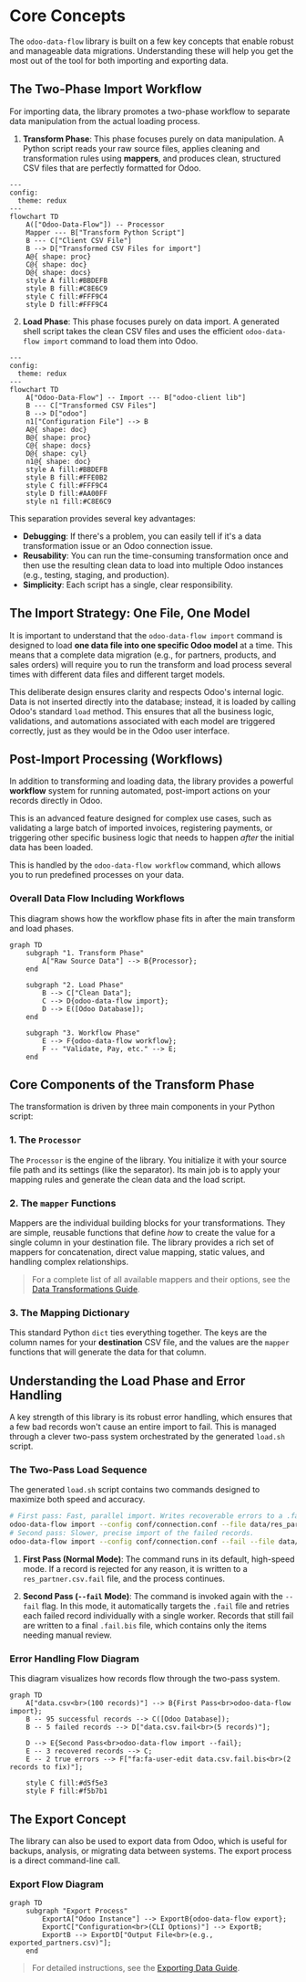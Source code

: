 # Core Concepts

The `odoo-data-flow` library is built on a few key concepts that enable robust and manageable data migrations. Understanding these will help you get the most out of the tool for both importing and exporting data.

## The Two-Phase Import Workflow

For importing data, the library promotes a two-phase workflow to separate data manipulation from the actual loading process.

1.  **Transform Phase**: This phase focuses purely on data manipulation. A Python script reads your raw source files, applies cleaning and transformation rules using **mappers**, and produces clean, structured CSV files that are perfectly formatted for Odoo.

```mermaid
---
config:
  theme: redux
---
flowchart TD
    A(["Odoo-Data-Flow"]) -- Processor
    Mapper --- B["Transform Python Script"]
    B --- C["Client CSV File"]
    B --> D["Transformed CSV Files for import"]
    A@{ shape: proc}
    C@{ shape: doc}
    D@{ shape: docs}
    style A fill:#BBDEFB
    style B fill:#C8E6C9
    style C fill:#FFF9C4
    style D fill:#FFF9C4
```

2.  **Load Phase**: This phase focuses purely on data import. A generated shell script takes the clean CSV files and uses the efficient `odoo-data-flow import` command to load them into Odoo.

```mermaid
---
config:
  theme: redux
---
flowchart TD
    A["Odoo-Data-Flow"] -- Import --- B["odoo-client lib"]
    B --- C["Transformed CSV Files"]
    B --> D["odoo"]
    n1["Configuration File"] --> B
    A@{ shape: doc}
    B@{ shape: proc}
    C@{ shape: docs}
    D@{ shape: cyl}
    n1@{ shape: doc}
    style A fill:#BBDEFB
    style B fill:#FFE0B2
    style C fill:#FFF9C4
    style D fill:#AA00FF
    style n1 fill:#C8E6C9
```

This separation provides several key advantages:

- **Debugging**: If there's a problem, you can easily tell if it's a data transformation issue or an Odoo connection issue.
- **Reusability**: You can run the time-consuming transformation once and then use the resulting clean data to load into multiple Odoo instances (e.g., testing, staging, and production).
- **Simplicity**: Each script has a single, clear responsibility.

## The Import Strategy: One File, One Model

It is important to understand that the `odoo-data-flow import` command is designed to load **one data file into one specific Odoo model** at a time. This means that a complete data migration (e.g., for partners, products, and sales orders) will require you to run the transform and load process several times with different data files and different target models.

This deliberate design ensures clarity and respects Odoo's internal logic. Data is not inserted directly into the database; instead, it is loaded by calling Odoo's standard `load` method. This ensures that all the business logic, validations, and automations associated with each model are triggered correctly, just as they would be in the Odoo user interface.

## Post-Import Processing (Workflows)

In addition to transforming and loading data, the library provides a powerful **workflow** system for running automated, post-import actions on your records directly in Odoo.

This is an advanced feature designed for complex use cases, such as validating a large batch of imported invoices, registering payments, or triggering other specific business logic that needs to happen _after_ the initial data has been loaded.

This is handled by the `odoo-data-flow workflow` command, which allows you to run predefined processes on your data.

### Overall Data Flow Including Workflows

This diagram shows how the workflow phase fits in after the main transform and load phases.

```mermaid
graph TD
    subgraph "1. Transform Phase"
        A["Raw Source Data"] --> B{Processor};
    end

    subgraph "2. Load Phase"
        B --> C["Clean Data"];
        C --> D{odoo-data-flow import};
        D --> E([Odoo Database]);
    end

    subgraph "3. Workflow Phase"
        E --> F{odoo-data-flow workflow};
        F -- "Validate, Pay, etc." --> E;
    end
```

## Core Components of the Transform Phase

The transformation is driven by three main components in your Python script:

### 1. The `Processor`

The `Processor` is the engine of the library. You initialize it with your source file path and its settings (like the separator). Its main job is to apply your mapping rules and generate the clean data and the load script.

### 2. The `mapper` Functions

Mappers are the individual building blocks for your transformations. They are simple, reusable functions that define _how_ to create the value for a single column in your destination file. The library provides a rich set of mappers for concatenation, direct value mapping, static values, and handling complex relationships.

> For a complete list of all available mappers and their options, see the [Data Transformations Guide](guides/04_data_transformations.md).

### 3. The Mapping Dictionary

This standard Python `dict` ties everything together. The keys are the column names for your **destination** CSV file, and the values are the `mapper` functions that will generate the data for that column.

## Understanding the Load Phase and Error Handling

A key strength of this library is its robust error handling, which ensures that a few bad records won't cause an entire import to fail. This is managed through a clever two-pass system orchestrated by the generated `load.sh` script.

### The Two-Pass Load Sequence

The generated `load.sh` script contains two commands designed to maximize both speed and accuracy.

```bash
# First pass: Fast, parallel import. Writes recoverable errors to a .fail file.
odoo-data-flow import --config conf/connection.conf --file data/res_partner.csv --model res.partner
# Second pass: Slower, precise import of the failed records.
odoo-data-flow import --config conf/connection.conf --fail --file data/res_partner.csv --model res.partner
```

1.  **First Pass (Normal Mode)**: The command runs in its default, high-speed mode. If a record is rejected for any reason, it is written to a `res_partner.csv.fail` file, and the process continues.

2.  **Second Pass (`--fail` Mode)**: The command is invoked again with the `--fail` flag. In this mode, it automatically targets the `.fail` file and retries each failed record individually with a single worker. Records that still fail are written to a final `.fail.bis` file, which contains only the items needing manual review.

### Error Handling Flow Diagram

This diagram visualizes how records flow through the two-pass system.

```mermaid
graph TD
    A["data.csv<br>(100 records)"] --> B{First Pass<br>odoo-data-flow import};
    B -- 95 successful records --> C([Odoo Database]);
    B -- 5 failed records --> D["data.csv.fail<br>(5 records)"];

    D --> E{Second Pass<br>odoo-data-flow import --fail};
    E -- 3 recovered records --> C;
    E -- 2 true errors --> F["fa:fa-user-edit data.csv.fail.bis<br>(2 records to fix)"];

    style C fill:#d5f5e3
    style F fill:#f5b7b1
```

## The Export Concept

The library can also be used to export data from Odoo, which is useful for backups, analysis, or migrating data between systems. The export process is a direct command-line call.

### Export Flow Diagram

```mermaid
graph TD
    subgraph "Export Process"
        ExportA["Odoo Instance"] --> ExportB{odoo-data-flow export};
        ExportC["Configuration<br>(CLI Options)"] --> ExportB;
        ExportB --> ExportD["Output File<br>(e.g., exported_partners.csv)"];
    end
```

> For detailed instructions, see the [Exporting Data Guide](guides/03_exporting_data.md).
